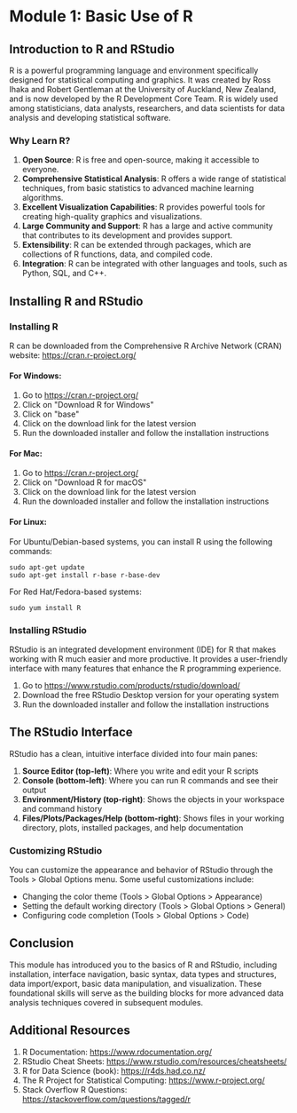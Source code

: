 # Module 1: Basic Use of R

## Introduction to R and RStudio

R is a powerful programming language and environment specifically designed for statistical computing and graphics. It was created by Ross Ihaka and Robert Gentleman at the University of Auckland, New Zealand, and is now developed by the R Development Core Team. R is widely used among statisticians, data analysts, researchers, and data scientists for data analysis and developing statistical software.

### Why Learn R?

1. **Open Source**: R is free and open-source, making it accessible to everyone.
2. **Comprehensive Statistical Analysis**: R offers a wide range of statistical techniques, from basic statistics to advanced machine learning algorithms.
3. **Excellent Visualization Capabilities**: R provides powerful tools for creating high-quality graphics and visualizations.
4. **Large Community and Support**: R has a large and active community that contributes to its development and provides support.
5. **Extensibility**: R can be extended through packages, which are collections of R functions, data, and compiled code.
6. **Integration**: R can be integrated with other languages and tools, such as Python, SQL, and C++.

## Installing R and RStudio

### Installing R

R can be downloaded from the Comprehensive R Archive Network (CRAN) website: https://cran.r-project.org/

#### For Windows:
1. Go to https://cran.r-project.org/
2. Click on "Download R for Windows"
3. Click on "base"
4. Click on the download link for the latest version
5. Run the downloaded installer and follow the installation instructions

#### For Mac:
1. Go to https://cran.r-project.org/
2. Click on "Download R for macOS"
3. Click on the download link for the latest version
4. Run the downloaded installer and follow the installation instructions

#### For Linux:
For Ubuntu/Debian-based systems, you can install R using the following commands:
```
sudo apt-get update
sudo apt-get install r-base r-base-dev
```

For Red Hat/Fedora-based systems:
```
sudo yum install R
```

### Installing RStudio

RStudio is an integrated development environment (IDE) for R that makes working with R much easier and more productive. It provides a user-friendly interface with many features that enhance the R programming experience.

1. Go to https://www.rstudio.com/products/rstudio/download/
2. Download the free RStudio Desktop version for your operating system
3. Run the downloaded installer and follow the installation instructions

## The RStudio Interface

RStudio has a clean, intuitive interface divided into four main panes:

1. **Source Editor (top-left)**: Where you write and edit your R scripts
2. **Console (bottom-left)**: Where you can run R commands and see their output
3. **Environment/History (top-right)**: Shows the objects in your workspace and command history
4. **Files/Plots/Packages/Help (bottom-right)**: Shows files in your working directory, plots, installed packages, and help documentation

### Customizing RStudio

You can customize the appearance and behavior of RStudio through the Tools > Global Options menu. Some useful customizations include:

- Changing the color theme (Tools > Global Options > Appearance)
- Setting the default working directory (Tools > Global Options > General)
- Configuring code completion (Tools > Global Options > Code)


## Conclusion

This module has introduced you to the basics of R and RStudio, including installation, interface navigation, basic syntax, data types and structures, data import/export, basic data manipulation, and visualization. These foundational skills will serve as the building blocks for more advanced data analysis techniques covered in subsequent modules.

## Additional Resources

1. R Documentation: https://www.rdocumentation.org/
2. RStudio Cheat Sheets: https://www.rstudio.com/resources/cheatsheets/
3. R for Data Science (book): https://r4ds.had.co.nz/
4. The R Project for Statistical Computing: https://www.r-project.org/
5. Stack Overflow R Questions: https://stackoverflow.com/questions/tagged/r
